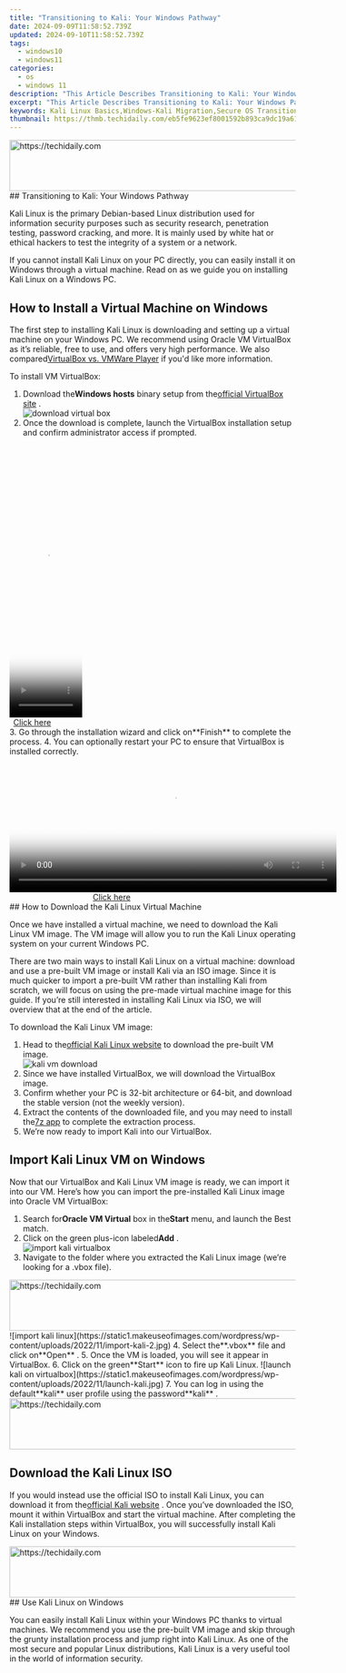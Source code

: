 ```yaml
---
title: "Transitioning to Kali: Your Windows Pathway"
date: 2024-09-09T11:58:52.739Z
updated: 2024-09-10T11:58:52.739Z
tags:
  - windows10
  - windows11
categories:
  - os
  - windows 11
description: "This Article Describes Transitioning to Kali: Your Windows Pathway"
excerpt: "This Article Describes Transitioning to Kali: Your Windows Pathway"
keywords: Kali Linux Basics,Windows-Kali Migration,Secure OS Transition,Kali for Windows Users,Windows to Kali Guide,Kali Setup Steps,Kali Pathway Strategy
thumbnail: https://thmb.techidaily.com/eb5fe9623ef8001592b893ca9dc19a617df53079daa5a9aa99a5d5766cabadbb.jpg
---
```


<!-- affiliate ads begin -->
<a href="https://ephamedtechinc.pxf.io/c/5597632/2136626/26400" target="_top" id="2136626">
  <img src="//a.impactradius-go.com/display-ad/26400-2136626" border="0" alt="https://techidaily.com" width="728" height="90"/>
</a>
<img height="0" width="0" src="https://ephamedtechinc.pxf.io/i/5597632/2136626/26400" style="position:absolute;visibility:hidden;" border="0" />
<!-- affiliate ads end -->
## Transitioning to Kali: Your Windows Pathway

 Kali Linux is the primary Debian-based Linux distribution used for information security purposes such as security research, penetration testing, password cracking, and more. It is mainly used by white hat or ethical hackers to test the integrity of a system or a network.

 If you cannot install Kali Linux on your PC directly, you can easily install it on Windows through a virtual machine. Read on as we guide you on installing Kali Linux on a Windows PC.

## How to Install a Virtual Machine on Windows

 The first step to installing Kali Linux is downloading and setting up a virtual machine on your Windows PC. We recommend using Oracle VM VirtualBox as it’s reliable, free to use, and offers very high performance. We also compared[VirtualBox vs. VMWare Player](http://www.makeuseof.com/tag/best-virtual-machine-windows/) if you'd like more information.

To install VM VirtualBox:

1. Download the**Windows hosts** binary setup from the[official VirtualBox site](https://www.virtualbox.org/wiki/Downloads) .  
![download virtual box](https://static1.makeuseofimages.com/wordpress/wp-content/uploads/2022/11/download-virtual-box.jpg)
2. Once the download is complete, launch the VirtualBox installation setup and confirm administrator access if prompted.
<!-- affiliate ads begin -->
<span id="1993654">
					<video width="128" height="480" style="cursor:pointer"
           poster="//a.impactradius-go.com/display-clicktoplayimage/1993654.png"
           onclick="if(!this.playClicked){this.play();this.setAttribute('controls',true);this.playClicked=true;}">
	   <source src="//a.impactradius-go.com/display-ad/22993-1993654">
	   <img src="//a.impactradius-go.com/display-clicktoplayimage/1993654.png" style="border: none; height: 100%; width: 100%; object-fit: contain">
	</video>
	<div style="width:80px;text-align:center"><a href="javascript:window.open(decodeURIComponent('https%3A%2F%2Fhomestyler.sjv.io%2Fc%2F5597632%2F1993654%2F22993'), '_blank');void(0);">Click here</a></div>
</span>
<img height="0" width="0" src="https://imp.pxf.io/i/5597632/1993654/22993" style="position:absolute;visibility:hidden;" border="0" />
<!-- affiliate ads end -->
3. Go through the installation wizard and click on**Finish** to complete the process.
4. You can optionally restart your PC to ensure that VirtualBox is installed correctly.

<!-- affiliate ads begin -->
<span id="1993652">
					<video width="576" height="240" style="cursor:pointer"
           poster="//a.impactradius-go.com/display-clicktoplayimage/1993652.png"
           onclick="if(!this.playClicked){this.play();this.setAttribute('controls',true);this.playClicked=true;}">
	   <source src="//a.impactradius-go.com/display-ad/22993-1993652">
	   <img src="//a.impactradius-go.com/display-clicktoplayimage/1993652.png" style="border: none; height: 100%; width: 100%; object-fit: contain">
	</video>
	<div style="width:360px;text-align:center"><a href="javascript:window.open(decodeURIComponent('https%3A%2F%2Fhomestyler.sjv.io%2Fc%2F5597632%2F1993652%2F22993'), '_blank');void(0);">Click here</a></div>
</span>
<img height="0" width="0" src="https://imp.pxf.io/i/5597632/1993652/22993" style="position:absolute;visibility:hidden;" border="0" />
<!-- affiliate ads end -->
## How to Download the Kali Linux Virtual Machine

 Once we have installed a virtual machine, we need to download the Kali Linux VM image. The VM image will allow you to run the Kali Linux operating system on your current Windows PC.

 There are two main ways to install Kali Linux on a virtual machine: download and use a pre-built VM image or install Kali via an ISO image. Since it is much quicker to import a pre-built VM rather than installing Kali from scratch, we will focus on using the pre-made virtual machine image for this guide. If you’re still interested in installing Kali Linux via ISO, we will overview that at the end of the article.

To download the Kali Linux VM image:

1. Head to the[official Kali Linux website](https://www.kali.org/get-kali/#kali-virtual-machines) to download the pre-built VM image.  
![kali vm download](https://static1.makeuseofimages.com/wordpress/wp-content/uploads/2022/11/kali-download.jpg)
2. Since we have installed VirtualBox, we will download the VirtualBox image.
3. Confirm whether your PC is 32-bit architecture or 64-bit, and download the stable version (not the weekly version).
4. Extract the contents of the downloaded file, and you may need to install the[7z app](https://www.7-zip.org/download.html) to complete the extraction process.
5. We’re now ready to import Kali into our VirtualBox.

## Import Kali Linux VM on Windows

 Now that our VirtualBox and Kali Linux VM image is ready, we can import it into our VM. Here’s how you can import the pre-installed Kali Linux image into Oracle VM VirtualBox:

1. Search for**Oracle VM Virtual** box in the**Start** menu, and launch the Best match.
2. Click on the green plus-icon labeled**Add** .  
![import kali virtualbox](https://static1.makeuseofimages.com/wordpress/wp-content/uploads/2022/11/import-kali.jpg)
3. Navigate to the folder where you extracted the Kali Linux image (we’re looking for a .vbox file).  
<!-- affiliate ads begin -->
<a href="https://ephamedtechinc.pxf.io/c/5597632/2123511/26400" target="_top" id="2123511">
  <img src="//a.impactradius-go.com/display-ad/26400-2123511" border="0" alt="https://techidaily.com" width="728" height="90"/>
</a>
<img height="0" width="0" src="https://ephamedtechinc.pxf.io/i/5597632/2123511/26400" style="position:absolute;visibility:hidden;" border="0" />
<!-- affiliate ads end -->
![import kali linux](https://static1.makeuseofimages.com/wordpress/wp-content/uploads/2022/11/import-kali-2.jpg)
4. Select the**.vbox** file and click on**Open** .
5. Once the VM is loaded, you will see it appear in VirtualBox.
6. Click on the green**Start** icon to fire up Kali Linux.  
![launch kali on virtualbox](https://static1.makeuseofimages.com/wordpress/wp-content/uploads/2022/11/launch-kali.jpg)
7. You can log in using the default**kali** user profile using the password**kali** .
<!-- affiliate ads begin -->
<a href="https://appsumo.8odi.net/c/5597632/2123732/7443" target="_top" id="2123732">
  <img src="//a.impactradius-go.com/display-ad/7443-2123732" border="0" alt="https://techidaily.com" width="600" height="90"/>
</a>
<img height="0" width="0" src="https://appsumo.8odi.net/i/5597632/2123732/7443" style="position:absolute;visibility:hidden;" border="0" />
<!-- affiliate ads end -->

## Download the Kali Linux ISO

 If you would instead use the official ISO to install Kali Linux, you can download it from the[official Kali website](https://www.kali.org/) . Once you’ve downloaded the ISO, mount it within VirtualBox and start the virtual machine. After completing the Kali installation steps within VirtualBox, you will successfully install Kali Linux on your Windows.

<!-- affiliate ads begin -->
<a href="https://appsumo.8odi.net/c/5597632/2123750/7443" target="_top" id="2123750">
  <img src="//a.impactradius-go.com/display-ad/7443-2123750" border="0" alt="https://techidaily.com" width="728" height="90"/>
</a>
<img height="0" width="0" src="https://appsumo.8odi.net/i/5597632/2123750/7443" style="position:absolute;visibility:hidden;" border="0" />
<!-- affiliate ads end -->
## Use Kali Linux on Windows

 You can easily install Kali Linux within your Windows PC thanks to virtual machines. We recommend you use the pre-built VM image and skip through the grunty installation process and jump right into Kali Linux. As one of the most secure and popular Linux distributions, Kali Linux is a very useful tool in the world of information security.


<ins class="adsbygoogle"
     style="display:block"
     data-ad-format="autorelaxed"
     data-ad-client="ca-pub-7571918770474297"
     data-ad-slot="1223367746"></ins>



<ins class="adsbygoogle"
     style="display:block"
     data-ad-client="ca-pub-7571918770474297"
     data-ad-slot="8358498916"
     data-ad-format="auto"
     data-full-width-responsive="true"></ins>


